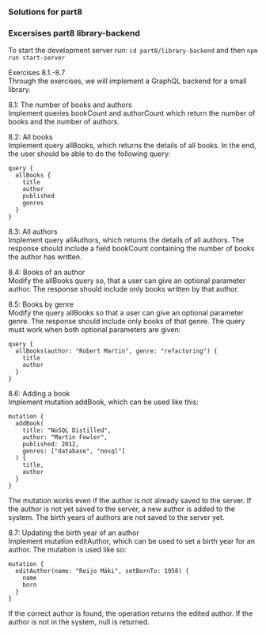 ### Solutions for part8

### Excersises part8 library-backend

To start the development server run: `cd part8/library-backend` and then `npm run start-server`

Exercises 8.1.-8.7<br/>
Through the exercises, we will implement a GraphQL backend for a small library.

8.1: The number of books and authors <br/>
Implement queries bookCount and authorCount which return the number of books and the number of authors.

8.2: All books <br/>
Implement query allBooks, which returns the details of all books.
In the end, the user should be able to do the following query:

```
query {
  allBooks {
    title
    author
    published
    genres
  }
}
```

8.3: All authors <br />
Implement query allAuthors, which returns the details of all authors. The response should include a field bookCount containing the number of books the author has written.

8.4: Books of an author <br/>
Modify the allBooks query so, that a user can give an optional parameter author. The response should include only books written by that author.

8.5: Books by genre <br />
Modify the query allBooks so that a user can give an optional parameter genre. The response should include only books of that genre. The query must work when both optional parameters are given:

```
query {
  allBooks(author: "Robert Martin", genre: "refactoring") {
    title
    author
  }
}
```

8.6: Adding a book <br />
Implement mutation addBook, which can be used like this:

```
mutation {
  addBook(
    title: "NoSQL Distilled",
    author: "Martin Fowler",
    published: 2012,
    genres: ["database", "nosql"]
  ) {
    title,
    author
  }
}
```

The mutation works even if the author is not already saved to the server. If the author is not yet saved to the server, a new author is added to the system. The birth years of authors are not saved to the server yet.

8.7: Updating the birth year of an author <br />
Implement mutation editAuthor, which can be used to set a birth year for an author. The mutation is used like so:

```
mutation {
  editAuthor(name: "Reijo Mäki", setBornTo: 1958) {
    name
    born
  }
}
```

If the correct author is found, the operation returns the edited author. If the author is not in the system, null is returned.
